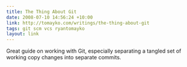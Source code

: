 ```yaml
---
title: The Thing About Git
date: 2008-07-10 14:56:24 +10:00
link: http://tomayko.com/writings/the-thing-about-git
tags: git scm vcs ryantomayko
layout: link
---
```

Great guide on working with Git, especially separating a tangled set of working copy changes into separate commits.
